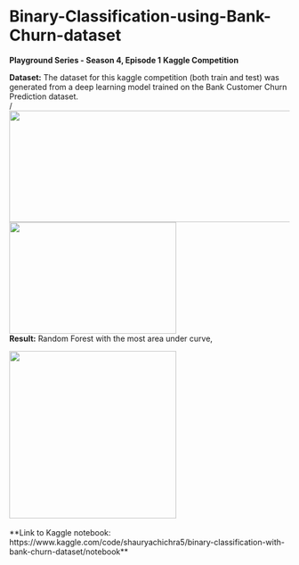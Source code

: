 # Binary-Classification-using-Bank-Churn-dataset
**Playground Series - Season 4, Episode 1**
**Kaggle Competition**

**Dataset:**
The dataset for this kaggle competition (both train and test) was generated from a deep learning model trained on the Bank Customer Churn Prediction dataset.
<br/>
/<img src="https://github.com/ShauryaChichra/Binary-Classification-using-Bank-Churn-dataset/assets/98745979/85e75ea0-8ff6-4a4c-b103-cee7490fde8b" width="650" height="200" />
<img src="https://github.com/ShauryaChichra/Binary-Classification-using-Bank-Churn-dataset/assets/98745979/d59cfb5e-cf1a-4136-95ff-68386c4e77aa" width="300" height="200" />
<br>
**Result:**
Random Forest with the most area under curve,

<img src="https://github.com/ShauryaChichra/Binary-Classification-using-Bank-Churn-dataset/assets/98745979/17787f51-7e84-4bc5-a9dd-63c13c551c23" width="300" height="300" />
<br>
<br>
**Link to Kaggle notebook: https://www.kaggle.com/code/shauryachichra5/binary-classification-with-bank-churn-dataset/notebook**
